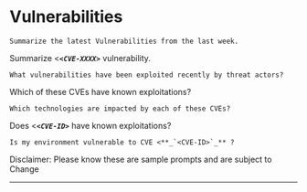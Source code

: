 # Vulnerabilities
<a name="Vulnerabilities"></a>
```
Summarize the latest Vulnerabilities from the last week.
``` 
Summarize <**_`<CVE-XXXX>`_** vulnerability.
```
What vulnerabilities have been exploited recently by threat actors?
```
Which of these CVEs have known exploitations?
```
Which technologies are impacted by each of these CVEs?
```
Does <**_`<CVE-ID>`_**  have known exploitations?
```
Is my environment vulnerable to CVE <**_`<CVE-ID>`_** ?
```


Disclaimer: Please know these are sample prompts and are subject to Change
***
